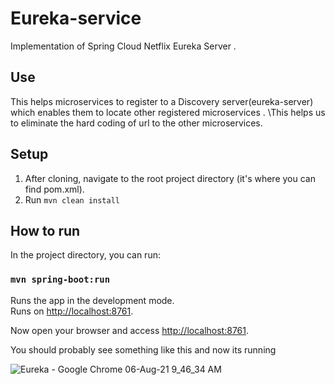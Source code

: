 # Eureka-service
Implementation of Spring Cloud Netflix Eureka Server . 

## Use

This helps microservices to register to a Discovery server(eureka-server) which enables them to locate other registered microservices . \This helps us to eliminate the hard coding of url to the other microservices.

## Setup 

1. After cloning, navigate to the root project directory (it's where you can find pom.xml).
2. Run `mvn clean install`

## How to run

In the project directory, you can run:

### `mvn spring-boot:run`

Runs the app in the development mode.\
Runs on [http://localhost:8761](http://localhost:8761). 

Now open your browser and access [http://localhost:8761](http://localhost:8761). 

You should probably see something like this and now its running

![Eureka - Google Chrome 06-Aug-21 9_46_34 AM](https://user-images.githubusercontent.com/62425476/128455272-6c36354b-8cdb-476e-933c-b25b4fd8bd0b.png)

